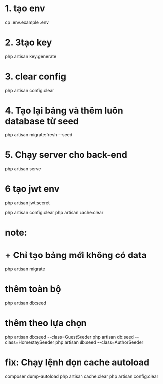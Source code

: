 # 1. tạo env

cp .env.example .env

# 2. 3tạo key

php artisan key:generate

# 3. clear config

php artisan config:clear

# 4. Tạo lại bảng và thêm luôn database từ seed

php artisan migrate:fresh --seed

# 5. Chạy server cho back-end

php artisan serve

# 6 tạo jwt env

php artisan jwt:secret

php artisan config:clear
php artisan cache:clear

# note:

# + Chỉ tạo bảng mới không có data

php artisan migrate

# thêm toàn bộ

php artisan db:seed

# thêm theo lựa chọn

php artisan db:seed --class=GuestSeeder
php artisan db:seed --class=HomestaySeeder
php artisan db:seed --class=AuthorSeeder

# fix: Chạy lệnh dọn cache autoload

composer dump-autoload
php artisan cache:clear
php artisan config:clear
